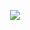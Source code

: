 <p align="center">

<img src="https://github.com/subhendu17620/subhendu17620/blob/output/github-contribution-grid-snake.svg?raw=true">

</p>
